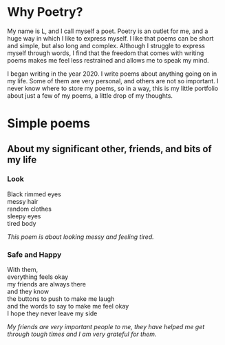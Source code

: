 # Why Poetry?
My name is L, and I call myself a poet. Poetry is an outlet for me, and a huge way in which I like to express myself. I like that poems can be short and simple, but also long and complex. Although I struggle to express myself through words, I find that the freedom that comes with writing poems makes me feel less restrained and allows me to speak my mind.

I began writing in the year 2020. I write poems about anything going on in my life. Some of them are very personal, and others are not so important. I never know where to store my poems, so in a way, this is my little portfolio about just a few of my poems, a little drop of my thoughts.

# Simple poems
## About my significant other, friends, and bits of my life
### Look
Black rimmed eyes  
messy hair  
random clothes  
sleepy eyes  
tired body  
  
*This poem is about looking messy and feeling tired.*

### Safe and Happy
With them,  
everything feels okay  
my friends are always there  
and they know  
the buttons to push to make me laugh  
and the words to say to make me feel okay  
I hope they never leave my side  

*My friends are very important people to me, they have helped me get through tough times and I am very grateful for them.*
